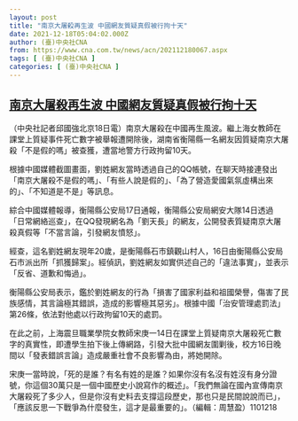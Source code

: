 ```yaml
---
layout: post
title: "南京大屠殺再生波 中國網友質疑真假被行拘十天"
date: 2021-12-18T05:04:02.000Z
author: (臺)中央社CNA
from: https://www.cna.com.tw/news/acn/202112180067.aspx
tags: [ (臺)中央社CNA ]
categories: [ (臺)中央社CNA ]
---
```

<!--1639803842000-->
[南京大屠殺再生波 中國網友質疑真假被行拘十天](https://www.cna.com.tw/news/acn/202112180067.aspx)
------

<div>
<div></div><div><p>（中央社記者邱國強北京18日電）南京大屠殺在中國再生風波。繼上海女教師在課堂上質疑事件死亡數字被舉報遭開除後，湖南省衡陽縣一名網友因質疑南京大屠殺「不是假的嗎」被查獲，遭當地警方行政拘留10天。</p><p>根據中國媒體截圖畫面，劉姓網友當時透過自己的QQ帳號，在聊天時接連發出「南京大屠殺不是假的嗎」、「有些人說是假的」、「為了營造愛國氣氛虛構出來的」、「不知道是不是」等訊息。</p><p>綜合中國媒體報導，衡陽縣公安局17日通報，衡陽縣公安局網安大隊14日透過「日常網絡巡查」，在QQ發現網名為「劉天長」的網友，公開發表質疑南京大屠殺真假等「不當言論，引發網友憤怒」。</p><p>經查，這名劉姓網友現年20歲，是衡陽縣石市鎮觀山村人，16日由衡陽縣公安局石市派出所「抓獲歸案」。經偵訊，劉姓網友如實供述自己的「違法事實」，並表示「反省、道歉和悔過」。</p><p>衡陽縣公安局表示，鑑於劉姓網友的行為「損害了國家利益和祖國榮譽，傷害了民族感情，其言論極其錯誤，造成的影響極其惡劣」。根據中國「治安管理處罰法」第26條，依法對他處以行政拘留10天的處罰。</p><p>在此之前，上海震旦職業學院女教師宋庚一14日在課堂上質疑南京大屠殺死亡數字的真實性，即遭學生拍下後上傳網路，引發大批中國網友圍剿後，校方16日晚間以「發表錯誤言論」造成嚴重社會不良影響為由，將她開除。</p><p>宋庚一當時說，「死的是誰？有名有姓的是誰？如果你沒有名沒有姓沒有身分證號，你這個30萬只是一個中國歷史小說寫作的概述」。「我們無論在國內宣傳南京大屠殺死了多少人，但是你沒有史料去支撐這段歷史，那也只是民間說說而已」，「應該反思一下戰爭為什麼發生，這才是最重要的」。（編輯：周慧盈）1101218</p></div>
</div>
